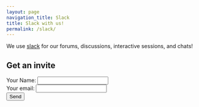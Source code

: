 ```yaml
---
layout: page
navigation_title: Slack
title: Slack with us!
permalink: /slack/
---
```


We use [slack](https://slack.com/is) for our forums, discussions, interactive sessions, and chats!

## Get an invite 

<form action="https://formspree.io/social@triadjug.org"
      method="POST">
    Your Name:&nbsp;<input type="text" name="name"> <br />
    Your email:&nbsp;<input type="email" name="_replyto"><br />
    <input type="hidden" name="_next" value="http://triadjug.org/slack-thanks/" />
    <input type="submit" value="Send">
</form> 